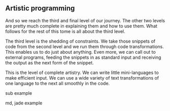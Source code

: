 ## Artistic programming

And so we reach the third and final level of our journey. The other two levels
are pretty much complete in explaining them and how to use them. What follows
for the rest of this tome is all about the third level. 

The third level is the shedding of constraints. We take those snippets of code
from the second level and we run them through code transformations. This
enables us to do just about anything. Even more, we can call out to external
programs, feeding the snippets in as standard input and receiving the output
as the next form of the snippet.

This is the level of complete artistry. We can write little mini-languages to
make efficient input. We can use a wide variety of text transformations of one
language to the next all smoothly in the code. 


sub example

md, jade example



